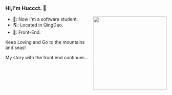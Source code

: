 ### Hi,I'm Huccct. 👋

<!--
**huccct/huccct** is a ✨ _special_ ✨ repository because its `README.md` (this file) appears on your GitHub profile.

Here are some ideas to get you started:

- 🔭 I’m currently working on ...
- 🌱 I’m currently learning ...
- 👯 I’m looking to collaborate on ...
- 🤔 I’m looking for help with ...
- 💬 Ask me about ...
- 📫 How to reach me: ...
- 😄 Pronouns: ...
- ⚡ Fun fact: ...
-->


<img align='right' src="https://media.giphy.com/media/836HiJc7pgzy8iNXCn/giphy.gif" width="230" />


- 📖: Now I'm a software student.
- 🌎: Located in QingDao.
- 💪: Front-End.

Keep Loving and Go to the mountains and seas!

My story with the front end continues...

